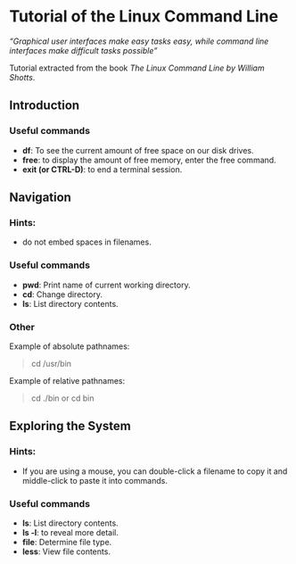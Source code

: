 # Tutorial of the Linux Command Line

*“Graphical user interfaces make easy tasks easy, while command line interfaces make difficult tasks possible”*

Tutorial extracted from the book *The Linux Command Line by William Shotts*.

## Introduction

### Useful commands
- **df**: To see the current amount of free space on our disk drives.
- **free**: to display the amount of free memory, enter the free command.
- **exit (or CTRL-D)**: to end a terminal session.

## Navigation
### Hints:
- do not embed spaces in filenames.

### Useful commands
- **pwd**: Print name of current working directory.
- **cd**: Change directory.
- **ls**: List directory contents.

### Other

Example of absolute pathnames: 
> cd /usr/bin

Example of relative pathnames: 
> cd ./bin or cd bin

## Exploring the System

### Hints: 
- If you are using a mouse, you can double-click a filename to copy it and middle-click to paste it into commands.

### Useful commands
- **ls**: List directory contents.
- **ls -l**: to reveal more detail.
- **file**: Determine file type.
- **less**: View file contents.
